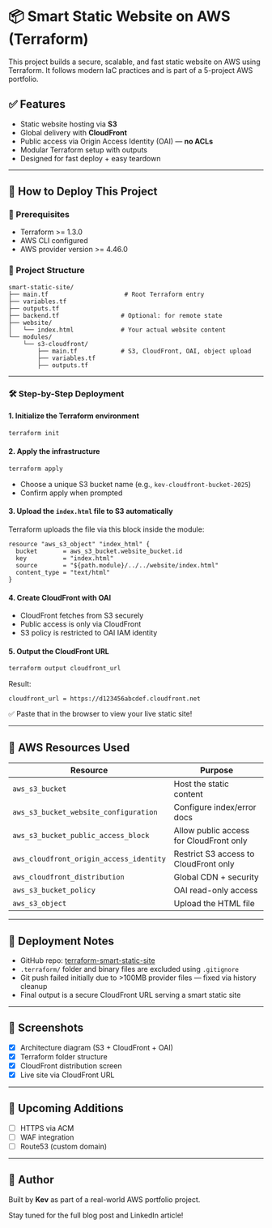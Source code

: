 
# 📦 Smart Static Website on AWS (Terraform)

This project builds a secure, scalable, and fast static website on AWS using Terraform. It follows modern IaC practices and is part of a 5-project AWS portfolio.

## ✅ Features
- Static website hosting via **S3**
- Global delivery with **CloudFront**
- Public access via Origin Access Identity (OAI) — **no ACLs**
- Modular Terraform setup with outputs
- Designed for fast deploy + easy teardown

---

## 🚀 How to Deploy This Project

### 🧱 Prerequisites
- Terraform >= 1.3.0
- AWS CLI configured
- AWS provider version >= 4.46.0

### 📁 Project Structure
```
smart-static-site/
├── main.tf                     # Root Terraform entry
├── variables.tf
├── outputs.tf
├── backend.tf                 # Optional: for remote state
├── website/
│   └── index.html             # Your actual website content
└── modules/
    └── s3-cloudfront/
        ├── main.tf            # S3, CloudFront, OAI, object upload
        ├── variables.tf
        ├── outputs.tf
```

---

### 🛠 Step-by-Step Deployment

#### 1. Initialize the Terraform environment
```bash
terraform init
```

#### 2. Apply the infrastructure
```bash
terraform apply
```
- Choose a unique S3 bucket name (e.g., `kev-cloudfront-bucket-2025`)
- Confirm apply when prompted

#### 3. Upload the `index.html` file to S3 automatically
Terraform uploads the file via this block inside the module:
```hcl
resource "aws_s3_object" "index_html" {
  bucket       = aws_s3_bucket.website_bucket.id
  key          = "index.html"
  source       = "${path.module}/../../website/index.html"
  content_type = "text/html"
}
```

#### 4. Create CloudFront with OAI
- CloudFront fetches from S3 securely
- Public access is only via CloudFront
- S3 policy is restricted to OAI IAM identity

#### 5. Output the CloudFront URL
```bash
terraform output cloudfront_url
```
Result:
```
cloudfront_url = https://d123456abcdef.cloudfront.net
```
✅ Paste that in the browser to view your live static site!

---

## 🧠 AWS Resources Used
| Resource                         | Purpose                          |
|----------------------------------|----------------------------------|
| `aws_s3_bucket`                 | Host the static content          |
| `aws_s3_bucket_website_configuration` | Configure index/error docs       |
| `aws_s3_bucket_public_access_block` | Allow public access for CloudFront only |
| `aws_cloudfront_origin_access_identity` | Restrict S3 access to CloudFront only |
| `aws_cloudfront_distribution`  | Global CDN + security            |
| `aws_s3_bucket_policy`         | OAI read-only access             |
| `aws_s3_object`                | Upload the HTML file             |

---

## 📌 Deployment Notes
- GitHub repo: [terraform-smart-static-site](https://github.com/fkv747/terraform-smart-static-site)
- `.terraform/` folder and binary files are excluded using `.gitignore`
- Git push failed initially due to >100MB provider files — fixed via history cleanup
- Final output is a secure CloudFront URL serving a smart static site

---

## 📸 Screenshots
- [x] Architecture diagram (S3 + CloudFront + OAI)
- [x] Terraform folder structure
- [x] CloudFront distribution screen
- [x] Live site via CloudFront URL

---

## 🧩 Upcoming Additions
- [ ] HTTPS via ACM
- [ ] WAF integration
- [ ] Route53 (custom domain)

---

## 💼 Author
Built by **Kev** as part of a real-world AWS portfolio project.

Stay tuned for the full blog post and LinkedIn article!
